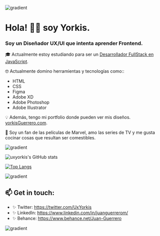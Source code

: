 ![gradient](https://user-images.githubusercontent.com/92123986/162080215-2440d839-5aae-4708-be69-6c091917d4bd.png)

# Hola! 🖖🏽 soy Yorkis. 

###  Soy un Diseñador UX/UI que intenta aprender Frontend. 
🎓 Actualmente estoy estudiando para ser un [Desarrollador FullStack en JavaScript](https://platzi.com/escuela-javascript/).


🤓 Actualmente domino herramientas y tecnologías como:: 
* HTML
* CSS
* Figma
* Adobe XD 
* Adobe Photoshop
* Adobe Illustrator

💡 Además, tengo mi portfolio donde pueden ver mis diseños.
[yorkisGuerrero.com](https://yorkisguerrero.com). 
 
👻 Soy un fan de las películas de Marvel, amo las series de TV y me gusta cocinar cosas que resultan ser comestibles.

![gradient](https://user-images.githubusercontent.com/92123986/162080215-2440d839-5aae-4708-be69-6c091917d4bd.png)


![uxyorkis's GitHub stats](https://github-readme-stats.vercel.app/api?username=uxyorkis&show_icons=true&theme=default)

[![Top Langs](https://github-readme-stats.vercel.app/api/top-langs/?username=uxyorkis&layout=compact)](https://github.com/anuraghazra/github-readme-stats)


![gradient](https://user-images.githubusercontent.com/92123986/162080215-2440d839-5aae-4708-be69-6c091917d4bd.png)


## 📫  Get in touch: 
* ✨ Twitter:   https://twitter.com/UxYorkis
* ✨ LinkedIn:  https://www.linkedin.com/in/juanguerrerom/
* ✨ Behance:   https://www.behance.net/Juan-Guerrero

![gradient](https://user-images.githubusercontent.com/92123986/162080215-2440d839-5aae-4708-be69-6c091917d4bd.png)

<!---
uxyorkis/uxyorkis is a ✨ special ✨ repository because its `README.md` (this file) appears on your GitHub profile.
You can click the Preview link to take a look at your changes.
--->
